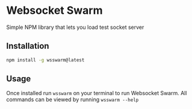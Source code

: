 # Websocket Swarm

Simple NPM library that lets you load test socket server

## Installation

```bash
npm install -g wsswarm@latest
```

## Usage

Once installed run `wsswarm` on your terminal to run Websocket Swarm.
All commands can be viewed by running `wsswarm --help`
